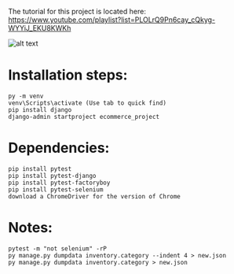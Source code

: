The tutorial for this project is located here: https://www.youtube.com/playlist?list=PLOLrQ9Pn6cay_cQkyg-WYYiJ_EKU8KWKh

![alt text](https://lucid.app/publicSegments/view/54f2757e-9c2b-428d-ae1a-2bad5f74ea61/image.jpeg)

# Installation steps:

    py -m venv
    venv\Scripts\activate (Use tab to quick find)
    pip install django
    django-admin startproject ecommerce_project

# Dependencies:

    pip install pytest
    pip install pytest-django
    pip install pytest-factoryboy
    pip install pytest-selenium
    download a ChromeDriver for the version of Chrome

# Notes:

    pytest -m "not selenium" -rP
    py manage.py dumpdata inventory.category --indent 4 > new.json
    py manage.py dumpdata inventory.category > new.json
